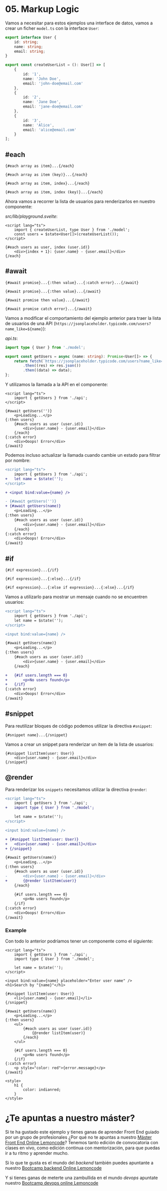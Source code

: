 # 05. Markup Logic

Vamos a necesitar para estos ejemplos una interface de datos, vamos a crear un ficher `model.ts` con la interface `User`:

```typescript
export interface User {
	id: string;
	name: string;
	email: string;
}

export const createUserList = (): User[] => [
	{
		id: '1',
		name: 'John Doe',
		email: 'john-doe@email.com'
	},
	{
		id: '2',
		name: 'Jane Doe',
		email: 'jane-doe@email.com'
	},
	{
		id: '3',
		name: 'Alice',
		email: 'alice@email.com'
	}
];
```

## #each

```svelte
{#each array as item}...{/each}

{#each array as item (key)}...{/each}

{#each array as item, index}...{/each}

{#each array as item, index (key)}...{/each}
```

Ahora vamos a recorrer la lista de usuarios para renderizarlos en nuestro componente:

_src/lib/playground.svelte_:

```svelte
<script lang="ts">
	import { createUserList, type User } from './model';
	const users = $state<User[]>(createUserList());
</script>

{#each users as user, index (user.id)}
	<div>{index + 1}: {user.name} - {user.email}</div>
{/each}
```

## #await

```svelte
{#await promise}...{:then value}...{:catch error}...{/await}

{#await promise}...{:then value}...{/await}

{#await promise then value}...{/await}

{#await promise catch error}...{/await}
```

Vamos a modificar el comportamiento del ejemplo anterior para traer la lista de usuarios de una API (`https://jsonplaceholder.typicode.com/users?name_like=${name}`):

_api.ts_:

```typescript
import type { User } from './model';

export const getUsers = async (name: string): Promise<User[]> => {
	return fetch(`https://jsonplaceholder.typicode.com/users?name_like=${name}`)
		.then((res) => res.json())
		.then((data) => data);
};
```

Y utilizamos la llamada a la API en el componente:

```svelte
<script lang="ts">
	import { getUsers } from './api';
</script>

{#await getUsers('')}
	<p>Loading...</p>
{:then users}
	{#each users as user (user.id)}
		<div>{user.name} - {user.email}</div>
	{/each}
{:catch error}
	<div>Ooops! Error</div>
{/await}
```

Podemos incluso actualizar la llamada cuando cambie un estado para filtrar por nombre:

```diff
<script lang="ts">
	import { getUsers } from './api';
+	let name = $state('');
</script>

+ <input bind:value={name} />

- {#await getUsers('')}
+ {#await getUsers(name)}
	<p>Loading...</p>
{:then users}
	{#each users as user (user.id)}
		<div>{user.name} - {user.email}</div>
	{/each}
{:catch error}
	<div>Ooops! Error</div>
{/await}
```

## #if

```svelte
{#if expression}...{/if}

{#if expression}...{:else}...{/if}

{#if expression}...{:else if expression}...{:else}...{/if}
```

Vamos a utilizarlo para mostrar un mensaje cuando no se encuentren usuarios:

```diff
<script lang="ts">
	import { getUsers } from './api';
	let name = $state('');
</script>

<input bind:value={name} />

{#await getUsers(name)}
	<p>Loading...</p>
{:then users}
	{#each users as user (user.id)}
		<div>{user.name} - {user.email}</div>
	{/each}

+	{#if users.length === 0}
+		<p>No users found</p>
+	{/if}
{:catch error}
	<div>Ooops! Error</div>
{/await}
```

## #snippet

Para reutilizar bloques de código podemos utilizar la directiva `#snippet`:

```svelte
{#snippet name}...{/snippet}
```

Vamos a crear un snippet para renderizar un item de la lista de usuarios:

```svelte
{#snippet listItem(user: User)}
    <div>{user.name} - {user.email}</div>
{/snippet}
```

## @render

Para renderizar los `snippets` necesitamos utilizar la directiva `@render`:

```diff
<script lang="ts">
	import { getUsers } from './api';
+	import type { User } from './model';

	let name = $state('');
</script>

<input bind:value={name} />

+ {#snippet listItem(user: User)}
+ 	<div>{user.name} - {user.email}</div>
+ {/snippet}

{#await getUsers(name)}
	<p>Loading...</p>
{:then users}
	{#each users as user (user.id)}
-       <div>{user.name} - {user.email}</div>
+		{@render listItem(user)}
	{/each}

	{#if users.length === 0}
		<p>No users found</p>
	{/if}
{:catch error}
	<div>Ooops! Error</div>
{/await}
```

### Example

Con todo lo anterior podríamos tener un componente como el siguiente:

```svelte
<script lang="ts">
	import { getUsers } from './api';
	import type { User } from './model';

	let name = $state('');
</script>

<input bind:value={name} placeholder="Enter user name" />
<h1>Search by "{name}"</h1>

{#snippet listItem(user: User)}
	<li>{user.name} - {user.email}</li>
{/snippet}

{#await getUsers(name)}
	<p>Loading...</p>
{:then users}
	<ul>
		{#each users as user (user.id)}
			{@render listItem(user)}
		{/each}
	</ul>

	{#if users.length === 0}
		<p>No users found</p>
	{/if}
{:catch error}
	<p style="color: red">{error.message}</p>
{/await}

<style>
	h1 {
		color: indianred;
	}
</style>
```

# ¿Te apuntas a nuestro máster?

Si te ha gustado este ejemplo y tienes ganas de aprender Front End
guiado por un grupo de profesionales ¿Por qué no te apuntas a
nuestro [Máster Front End Online Lemoncode](https://lemoncode.net/master-frontend#inicio-banner)? Tenemos tanto edición de convocatoria
con clases en vivo, como edición continua con mentorización, para
que puedas ir a tu ritmo y aprender mucho.

Si lo que te gusta es el mundo del _backend_ también puedes apuntante a nuestro [Bootcamp backend Online Lemoncode](https://lemoncode.net/bootcamp-backend#bootcamp-backend/inicio)

Y si tienes ganas de meterte una zambullida en el mundo _devops_
apuntate nuestro [Bootcamp devops online Lemoncode](https://lemoncode.net/bootcamp-devops#bootcamp-devops/inicio)
